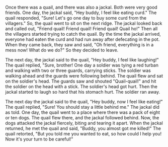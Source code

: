 Once there was a quail, and there was also a jackal. Both were very good friends. One day, the jackal said, "Hey buddy, I feel like eating curd." The quail responded, "Sure! Let's go one day to buy some curd from the villagers." So, the quail went to sit on the next ridge. The jackal looked back and called out, "Friend quail! Friend quail! Friend quail! Quail ho!" Then all the villagers started trying to catch the quail. By the time the jackal arrived, everyone had eaten the curd and had run away after defecating in the pot. When they came back, they saw and said, "Oh friend, everything is in a mess now! What do we do?" So they decided to leave.

The next day, the jackal said to the quail, "Hey buddy, I feel like laughing!" The quail replied, "Sure, brother! One day a soldier was tying a red turban and walking with two or three guards, carrying sticks. The soldier was walking ahead and the guards were following behind. The quail flew and sat on the soldier's head. The guards saw and shouted "Quail-quail!" and hit the soldier on the head with a stick. The soldier's head got hurt. Then the jackal started to laugh so hard that his stomach hurt. The soldier ran away.

The next day the jackal said to the quail, "Hey buddy, now I feel like eating!" The quail replied, "Sure! You should stay a little behind me." The jackal did as told. One day, the quail went to a place where there was a pack of eight or ten dogs. The quail flew there, and the jackal followed behind. Now, the dogs attacked the jackal fiercely, biting and tearing it apart. When the jackal returned, he met the quail and said, "Buddy, you almost got me killed!" The quail retorted, "But you told me you wanted to eat, so how could I help you! Now it's your turn to be careful!"